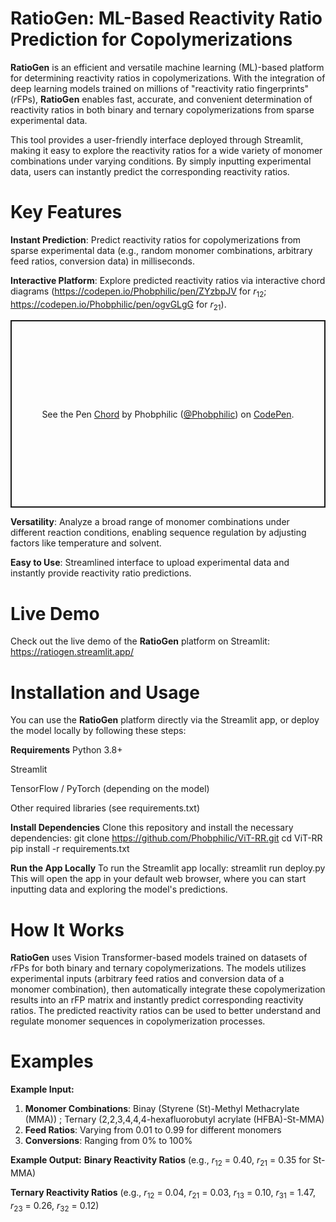 # RatioGen: ML-Based Reactivity Ratio Prediction for Copolymerizations
**RatioGen** is an efficient and versatile machine learning (ML)-based platform for determining reactivity ratios in copolymerizations. With the integration of deep learning models trained on millions of "reactivity ratio fingerprints" (*r*FPs), **RatioGen** enables fast, accurate, and convenient determination of reactivity ratios in both binary and ternary copolymerizations from sparse experimental data.

This tool provides a user-friendly interface deployed through Streamlit, making it easy to explore the reactivity ratios for a wide variety of monomer combinations under varying conditions. By simply inputting experimental data, users can instantly predict the corresponding reactivity ratios.

# Key Features
**Instant Prediction**: Predict reactivity ratios for copolymerizations from sparse experimental data (e.g., random monomer combinations, arbitrary feed ratios, conversion data) in milliseconds.

**Interactive Platform**: Explore predicted reactivity ratios via interactive chord diagrams (https://codepen.io/Phobphilic/pen/ZYzbpJV for *r*<sub>12</sub>; 
https://codepen.io/Phobphilic/pen/ogvGLgG for *r*<sub>21</sub>).

<p class="codepen" data-height="300" data-default-tab="html,result" data-slug-hash="ZYzbpJV" data-pen-title="Chord" data-user="Phobphilic" style="height: 300px; box-sizing: border-box; display: flex; align-items: center; justify-content: center; border: 2px solid; margin: 1em 0; padding: 1em;">
  <span>See the Pen <a href="https://codepen.io/Phobphilic/pen/ZYzbpJV">
  Chord</a> by Phobphilic (<a href="https://codepen.io/Phobphilic">@Phobphilic</a>)
  on <a href="https://codepen.io">CodePen</a>.</span>
</p>
<script async src="https://public.codepenassets.com/embed/index.js"></script>

**Versatility**: Analyze a broad range of monomer combinations under different reaction conditions, enabling sequence regulation by adjusting factors like temperature and solvent.

**Easy to Use**: Streamlined interface to upload experimental data and instantly provide reactivity ratio predictions.

# Live Demo
Check out the live demo of the **RatioGen** platform on Streamlit:
https://ratiogen.streamlit.app/

# Installation and Usage
You can use the **RatioGen** platform directly via the Streamlit app, or deploy the model locally by following these steps:

**Requirements**
Python 3.8+

Streamlit

TensorFlow / PyTorch (depending on the model)

Other required libraries (see requirements.txt)

**Install Dependencies**
Clone this repository and install the necessary dependencies:
git clone https://github.com/Phobphilic/ViT-RR.git
cd ViT-RR
pip install -r requirements.txt

**Run the App Locally**
To run the Streamlit app locally:
streamlit run deploy.py
This will open the app in your default web browser, where you can start inputting data and exploring the model's predictions.

# How It Works
**RatioGen** uses Vision Transformer-based models trained on datasets of *r*FPs for both binary and ternary copolymerizations. The models utilizes experimental inputs (arbitrary feed ratios and conversion data of a monomer combination), then automatically integrate these copolymerization results into an rFP matrix and instantly predict corresponding reactivity ratios. The predicted reactivity ratios can be used to better understand and regulate monomer sequences in copolymerization processes.

# Examples
**Example Input:**
1. **Monomer Combinations**: Binay (Styrene (St)-Methyl Methacrylate (MMA)) ; Ternary (2,2,3,4,4,4-hexafluorobutyl acrylate (HFBA)-St-MMA)
2. **Feed Ratios**: Varying from 0.01 to 0.99 for different monomers
3. **Conversions**: Ranging from 0% to 100%

**Example Output:**
**Binary Reactivity Ratios** (e.g., *r*<sub>12</sub> = 0.40, *r*<sub>21</sub> = 0.35 for St-MMA)

**Ternary Reactivity Ratios** (e.g., *r*<sub>12</sub> = 0.04, *r*<sub>21</sub> = 0.03, *r*<sub>13</sub> = 0.10, *r*<sub>31</sub> = 1.47, *r*<sub>23</sub> = 0.26, *r*<sub>32</sub> = 0.12)
